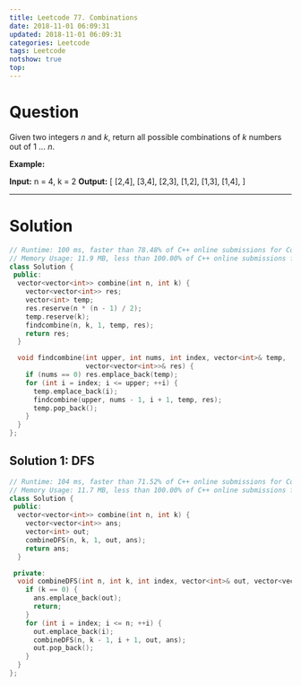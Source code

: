 ```yaml
---
title: Leetcode 77. Combinations
date: 2018-11-01 06:09:31
updated: 2018-11-01 06:09:31
categories: Leetcode
tags: Leetcode
notshow: true
top:
---
```


# Question

Given two integers  _n_  and  _k_, return all possible combinations of  _k_  numbers out of 1 ...  _n_.

**Example:**

**Input:** n = 4, k = 2
**Output:**
[
  [2,4],
  [3,4],
  [2,3],
  [1,2],
  [1,3],
  [1,4],
]

<!-- more -->

----------

# Solution

```cpp
// Runtime: 100 ms, faster than 78.48% of C++ online submissions for Combinations.
// Memory Usage: 11.9 MB, less than 100.00% of C++ online submissions for Combinations.
class Solution {
 public:
  vector<vector<int>> combine(int n, int k) {
    vector<vector<int>> res;
    vector<int> temp;
    res.reserve(n * (n - 1) / 2);
    temp.reserve(k);
    findcombine(n, k, 1, temp, res);
    return res;
  }

  void findcombine(int upper, int nums, int index, vector<int>& temp,
                   vector<vector<int>>& res) {
    if (nums == 0) res.emplace_back(temp);
    for (int i = index; i <= upper; ++i) {
      temp.emplace_back(i);
      findcombine(upper, nums - 1, i + 1, temp, res);
      temp.pop_back();
    }
  }
};
```

## Solution 1: DFS

```cpp
// Runtime: 104 ms, faster than 71.52% of C++ online submissions for Combinations.
// Memory Usage: 11.7 MB, less than 100.00% of C++ online submissions for Combinations.
class Solution {
 public:
  vector<vector<int>> combine(int n, int k) {
    vector<vector<int>> ans;
    vector<int> out;
    combineDFS(n, k, 1, out, ans);
    return ans;
  }

 private:
  void combineDFS(int n, int k, int index, vector<int>& out, vector<vector<int>>& ans) {
    if (k == 0) {
      ans.emplace_back(out);
      return;
    }
    for (int i = index; i <= n; ++i) {
      out.emplace_back(i);
      combineDFS(n, k - 1, i + 1, out, ans);
      out.pop_back();
    }
  }
};
```